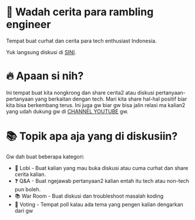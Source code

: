 # :star2: Wadah cerita para rambling engineer
Tempat buat curhat dan cerita para tech enthusiast Indonesia.

Yuk langsung diskusi di [SINI](https://github.com/ramblingengineer/wadah-cerita/discussions).

# :fire: Apaan si nih?

Ini tempat buat kita nongkrong dan share cerita2 atau diskusi pertanyaan-pertanyaan yang berkaitan dengan tech. Mari kita share hal-hal positif biar kita bisa berkembang terus.
Ini juga gw biar gw bisa jalin relasi ma kalian2 yang udah dukung gw di [CHANNEL YOUTUBE](https://www.youtube.com/channel/UC3WqOyLWAeBtmMjR6w1_ocw) gw.

# :books: Topik apa aja yang di diskusiin?

Gw dah buat beberapa kategori:
- :speech_balloon: Lobi - Buat kalian yang mau buka diskusi atau cuma curhat dan share cerita kalian.
- :question: Q&A - Buat ngejawab pertanyaan2 kalian entah itu tech atau non-tech pun boleh.
- :books: War Room - Buat diskusi dan troubleshoot masalah koding
- :open_hands: Voting - Tempat poll kalau ada tema yang pengen kalian dengarkan dari gw
